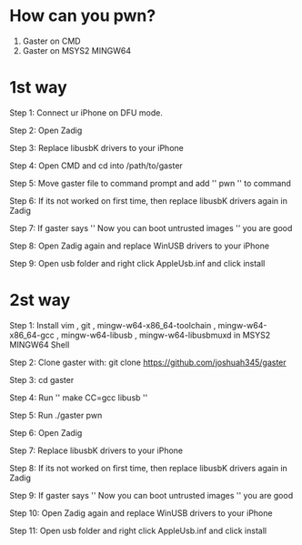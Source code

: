 # How can you pwn?

1. Gaster on CMD 
2. Gaster on MSYS2 MINGW64

# 1st way

Step 1: Connect ur iPhone on DFU mode.

Step 2: Open Zadig

Step 3: Replace libusbK drivers to your iPhone

Step 4: Open CMD and cd into /path/to/gaster

Step 5: Move gaster file to command prompt and add '' pwn '' to command

Step 6: If its not worked on first time, then replace libusbK drivers again in Zadig

Step 7: If gaster says '' Now you can boot untrusted images '' you are good

Step 8: Open Zadig again and replace WinUSB drivers to your iPhone

Step 9: Open usb folder and right click AppleUsb.inf and click install

# 2st way 

Step 1: Install vim , git , mingw-w64-x86_64-toolchain , mingw-w64-x86_64-gcc , mingw-w64-libusb , mingw-w64-libusbmuxd in MSYS2 MINGW64 Shell

Step 2: Clone gaster with: git clone https://github.com/joshuah345/gaster

Step 3: cd gaster

Step 4: Run '' make CC=gcc libusb ''

Step 5: Run ./gaster pwn

Step 6: Open Zadig

Step 7: Replace libusbK drivers to your iPhone

Step 8: If its not worked on first time, then replace libusbK drivers again in Zadig

Step 9: If gaster says '' Now you can boot untrusted images '' you are good

Step 10: Open Zadig again and replace WinUSB drivers to your iPhone

Step 11: Open usb folder and right click AppleUsb.inf and click install
